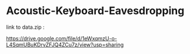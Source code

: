 # Acoustic-Keyboard-Eavesdropping

link to data.zip : 

https://drive.google.com/file/d/1eWxqmzU-o-L4SqmUBuKDrvZFJQ4ZCu7z/view?usp=sharing
